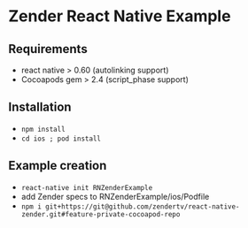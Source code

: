 # Zender React Native Example

## Requirements
- react native > 0.60 (autolinking support)
- Cocoapods gem > 2.4 (script_phase support)

## Installation
- `npm install`
- `cd ios ; pod install` 

## Example creation
- `react-native init RNZenderExample`
- add Zender specs to RNZenderExample/ios/Podfile
- `npm i git+https://git@github.com/zendertv/react-native-zender.git#feature-private-cocoapod-repo`
